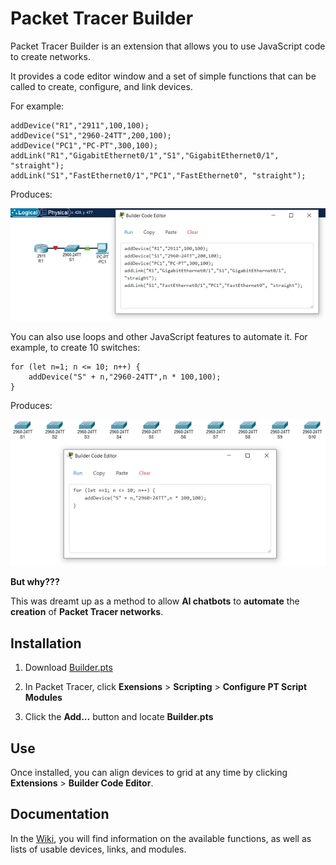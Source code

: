 # Packet Tracer Builder

Packet Tracer Builder is an extension that allows you to use JavaScript code to create networks.

It provides a code editor window and a set of simple functions that can be called to create, configure, and link devices.

For example:

```
addDevice("R1","2911",100,100);
addDevice("S1","2960-24TT",200,100);
addDevice("PC1","PC-PT",300,100);
addLink("R1","GigabitEthernet0/1","S1","GigabitEthernet0/1", "straight");
addLink("S1","FastEthernet0/1","PC1","FastEthernet0", "straight");
```

Produces:

![Screenshot](screenshot1.jpg)

You can also use loops and other JavaScript features to automate it. For example, to create 10 switches:

```
for (let n=1; n <= 10; n++) {
    addDevice("S" + n,"2960-24TT",n * 100,100);
}
```

Produces:

![Screenshot](screenshot2.jpg)

**But why???**

This was dreamt up as a method to allow **AI chatbots** to **automate** the **creation** of **Packet Tracer networks**.

## Installation

1. Download [Builder.pts](https://github.com/kimmknight/PTBuilder/blob/main/Builder.pts)

2. In Packet Tracer, click **Exensions** > **Scripting** > **Configure PT Script Modules**

3. Click the **Add...** button and locate **Builder.pts**

## Use

Once installed, you can align devices to grid at any time by clicking **Extensions** > **Builder Code Editor**.

## Documentation

In the [Wiki](https://github.com/kimmknight/PTBuilder/wiki), you will find information on the available functions, as well as lists of usable devices, links, and modules.
